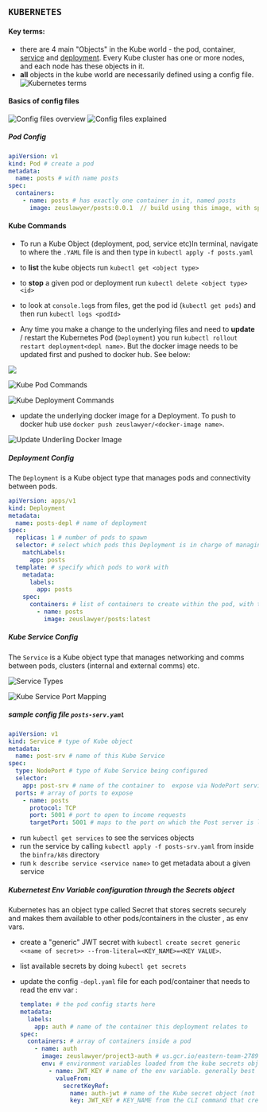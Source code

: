 ## `KUBERNETES`

#### Key terms:

- there are 4 main "Objects" in the Kube world - the pod, container, [service](#kube-service-config) and [deployment](#deployment-config). Every Kube cluster has one or more nodes, and each node has these objects in it.
- **all** objects in the kube world are necessarily defined using a config file.  
  ![Kubernetes terms](./img/kubeterms.png)

#### Basics of config files

![Config files overview](./img/kube-config.png)
![Config files explained](./img/kube-config-expl.png)

##### Pod Config

```yaml
apiVersion: v1
kind: Pod # create a pod
metadata:
  name: posts # with name posts
spec:
  containers:
    - name: posts # has exactly one container in it, named posts
      image: zeuslawyer/posts:0.0.1  // build using this image, with specific version. "latest" retrieves from docker hub by default
```

#### Kube Commands

- To run a Kube Object (deployment, pod, service etc)In terminal, navigate to where the `.YAML` file is and then type in `kubectl apply -f posts.yaml`

- to **list** the kube objects run `kubectl get <object type>`

- to **stop** a given pod or deployment run `kubectl delete <object type> <id>`

- to look at `console.log`s from files, get the pod id (`kubectl get pods`) and then run `kubectl logs <podId>`

- Any time you make a change to the underlying files and need to **update** / restart the Kubernetes Pod (`Deployment`) you run `kubectl rollout restart deployment<depl name>`. But the docker image needs to be updated first and pushed to docker hub. See below:

![](./img/kube-update-img-depl.png)

![Kube Pod Commands](./img/kube-commands.png)

![Kube Deployment Commands](./img/kube-dep-commands.png)

- update the underlying docker image for a Deployment. To push to docker hub use `docker push zeuslawyer/<docker-image name>`.

![Update Underling Docker Image](./img/kube-update-image.png)

##### Deployment Config

The `Deployment` is a Kube object type that manages pods and connectivity between pods.

```yaml
apiVersion: apps/v1
kind: Deployment
metadata:
  name: posts-depl # name of deployment
spec:
  replicas: 1 # number of pods to spawn
  selector: # select which pods this Deployment is in charge of managing
    matchLabels:
      app: posts
  template: # specify which pods to work with
    metadata:
      labels:
        app: posts
    spec:
      containers: # list of containers to create within the pod, with their config
        - name: posts
          image: zeuslawyer/posts:latest
```

##### Kube Service Config

The `Service` is a Kube object type that manages networking and comms between pods, clusters (internal and external comms) etc.

![Service Types](./img/kube-services.png)

![Kube Service Port Mapping](./img/kube-port-mapping.png)

##### sample config file `posts-serv.yaml`

```yaml
apiVersion: v1
kind: Service # type of Kube object
metadata:
  name: post-srv # name of this Kube Service
spec:
  type: NodePort # type of Kube Service being configured
  selector:
    app: post-srv # name of the container to  expose via NodePort service
  ports: # array of ports to expose
    - name: posts
      protocol: TCP
      port: 5001 # port to open to income requests
      targetPort: 5001 # maps to the port on which the Post server is listening
```

- run `kubectl get services` to see the services objects
- run the service by calling `kubectl apply -f posts-srv.yaml` from inside the `binfra/k8s` directory
- run `k describe service <service name>` to get metadata about a given service

##### Kubernetest Env Variable configuration through the Secrets object

Kubernetes has an object type called Secret that stores secrets securely and makes them available to other pods/containers in the cluster , as env vars.

- create a "generic" JWT secret with `kubectl create secret generic <<name of secret>> --from-literal=<KEY_NAME>=<KEY VALUE>`.
- list available secrets by doing `kubectl get secrets`
- update the config `-depl.yaml` file for each pod/container that needs to read the env var :

  ```yaml
  template: # the pod config starts here
  metadata:
    labels:
      app: auth # name of the container this deployment relates to
  spec:
    containers: # array of containers inside a pod
      - name: auth
        image: zeuslawyer/project3-auth # us.gcr.io/eastern-team-278907/auth
        env: # environment variables loaded from the kube secrets object
          - name: JWT_KEY # name of the env variable. generally best to give it the same name as the key of the relevant env var
            valueFrom:
              secretKeyRef:
                name: auth-jwt # name of the Kube secret object (not the key or env var)
                key: JWT_KEY # KEY_NAME from the CLI command that creates the secret. This property will be accessed on process.env inside the deployment/pod
  ```
